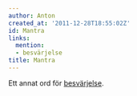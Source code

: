 ```yaml
---
author: Anton
created_at: '2011-12-28T18:55:02Z'
id: Mantra
links:
  mention:
  - besvärjelse
title: Mantra
---
```


Ett annat ord för [besvärjelse].

  [besvärjelse]: besvärjelse
